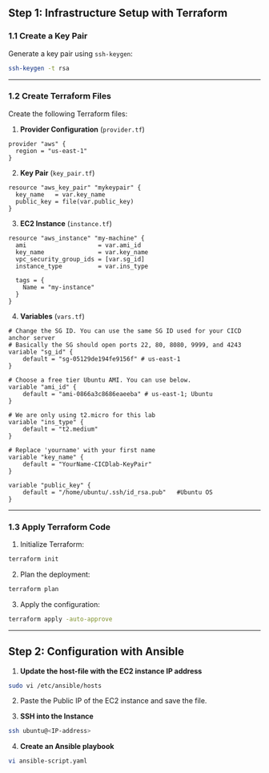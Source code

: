 

## **Step 1: Infrastructure Setup with Terraform**  

### **1.1 Create a Key Pair**  
Generate a key pair using `ssh-keygen`:  
```bash
ssh-keygen -t rsa 
```

---

### **1.2 Create Terraform Files**  
Create the following Terraform files:  

1. **Provider Configuration** (`provider.tf`)  
```hcl
provider "aws" {
  region = "us-east-1"
}
```

2. **Key Pair** (`key_pair.tf`)  
```hcl
resource "aws_key_pair" "mykeypair" {
  key_name   = var.key_name
  public_key = file(var.public_key)
}
```

3. **EC2 Instance** (`instance.tf`)  
```hcl
resource "aws_instance" "my-machine" {
  ami                    = var.ami_id
  key_name               = var.key_name
  vpc_security_group_ids = [var.sg_id]
  instance_type          = var.ins_type

  tags = {
    Name = "my-instance"
  }
}
```

4. **Variables** (`vars.tf`)  
```hcl
# Change the SG ID. You can use the same SG ID used for your CICD anchor server
# Basically the SG should open ports 22, 80, 8080, 9999, and 4243
variable "sg_id" {
    default = "sg-05129de194fe9156f" # us-east-1
}

# Choose a free tier Ubuntu AMI. You can use below. 
variable "ami_id" {
    default = "ami-0866a3c8686eaeeba" # us-east-1; Ubuntu
}

# We are only using t2.micro for this lab
variable "ins_type" {
    default = "t2.medium"
}

# Replace 'yourname' with your first name
variable "key_name" {
    default = "YourName-CICDlab-KeyPair"
}

variable "public_key" {
    default = "/home/ubuntu/.ssh/id_rsa.pub"   #Ubuntu OS
}
```

---

### **1.3 Apply Terraform Code**  
1. Initialize Terraform:  
```bash
terraform init
```
2. Plan the deployment:  
```bash
terraform plan
```
3. Apply the configuration:  
```bash
terraform apply -auto-approve
```

---

## **Step 2: Configuration with Ansible**  

1. **Update the host-file with the EC2 instance IP address**  
```bash
sudo vi /etc/ansible/hosts
```
2. Paste the Public IP of the EC2 instance and save the file.  

3. **SSH into the Instance**  
```bash
ssh ubuntu@<IP-address>
```

4. **Create an Ansible playbook**  
```bash
vi ansible-script.yaml
```

